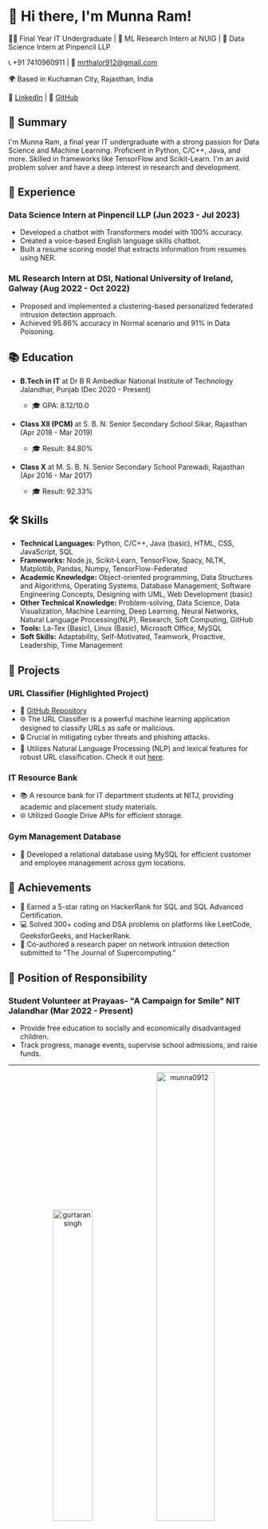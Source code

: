 # 👋 Hi there, I'm Munna Ram!

🧑‍💻 Final Year IT Undergraduate | 🤖 ML Research Intern at NUIG | 💼 Data Science Intern at Pinpencil LLP

📞 +91 7410960911 | 📧 mrthalor912@gmail.com

🌍 Based in Kuchaman City, Rajasthan, India

🔗 [LinkedIn](https://www.linkedin.com/in/munna-ram-950a5b200/) | 📂 [GitHub](https://github.com/munna0912)

## 📌 Summary

I'm Munna Ram, a final year IT undergraduate with a strong passion for Data Science and Machine Learning. Proficient in Python, C/C++, Java, and more. Skilled in frameworks like TensorFlow and Scikit-Learn. I'm an avid problem solver and have a deep interest in research and development.

## 🚀 Experience

### Data Science Intern at Pinpencil LLP (Jun 2023 - Jul 2023)

- Developed a chatbot with Transformers model with 100% accuracy.
- Created a voice-based English language skills chatbot.
- Built a resume scoring model that extracts information from resumes using NER.

### ML Research Intern at DSI, National University of Ireland, Galway (Aug 2022 - Oct 2022)

- Proposed and implemented a clustering-based personalized federated intrusion detection approach.
- Achieved 95.86% accuracy in Normal scenario and 91% in Data Poisoning.

## 📚 Education

- **B.Tech in IT** at Dr B R Ambedkar National Institute of Technology Jalandhar, Punjab (Dec 2020 - Present)
  - 🎓 GPA: 8.12/10.0

- **Class XII (PCM)** at S. B. N. Senior Secondary School Sikar, Rajasthan (Apr 2018 - Mar 2019)
  - 🎓 Result: 84.80%

- **Class X** at M. S. B. N. Senior Secondary School Parewadi, Rajasthan (Apr 2016 - Mar 2017)
  - 🎓 Result: 92.33%

## 🛠️ Skills

- **Technical Languages:** Python, C/C++, Java (basic), HTML, CSS, JavaScript, SQL
- **Frameworks:** Node.js, Scikit-Learn, TensorFlow, Spacy, NLTK, Matplotlib, Pandas, Numpy, TensorFlow-Federated
- **Academic Knowledge:** Object-oriented programming, Data Structures and Algorithms, Operating Systems, Database Management, Software Engineering Concepts, Designing with UML, Web Development (basic)
- **Other Technical Knowledge:** Problem-solving, Data Science, Data Visualization, Machine Learning, Deep Learning, Neural Networks, Natural Language Processing(NLP), Research, Soft Computing, GitHub
- **Tools:** La-Tex (Basic), Linux (Basic), Microsoft Office, MySQL
- **Soft Skills:** Adaptability, Self-Motivated, Teamwork, Proactive, Leadership, Time Management

## 💼 Projects

### URL Classifier (Highlighted Project)


- 📁 [GitHub Repository](https://github.com/munna0912/URL_CLASSIFIER)
- 🌐 The URL Classifier is a powerful machine learning application designed to classify URLs as safe or malicious.
- 🔒 Crucial in mitigating cyber threats and phishing attacks.
- 🚀 Utilizes Natural Language Processing (NLP) and lexical features for robust URL classification. Check it out [here](https://huggingface.co/spaces/Munna0912/URL_CLASSIFIER).

### IT Resource Bank

- 📚 A resource bank for IT department students at NITJ, providing academic and placement study materials.
- 🌐 Utilized Google Drive APIs for efficient storage.

### Gym Management Database

- 💪 Developed a relational database using MySQL for efficient customer and employee management across gym locations.

## 🏅 Achievements

- 🌟 Earned a 5-star rating on HackerRank for SQL and SQL Advanced Certification.
- 💻 Solved 300+ coding and DSA problems on platforms like LeetCode, GeeksforGeeks, and HackerRank.
- 📄 Co-authored a research paper on network intrusion detection submitted to "The Journal of Supercomputing."


## 🤝 Position of Responsibility

### Student Volunteer at Prayaas- "A Campaign for Smile" NIT Jalandhar (Mar 2022 - Present)

- Provide free education to socially and economically disadvantaged children.
- Track progress, manage events, supervise school admissions, and raise funds.

---
<p align="center">
<img width="40%" src="https://github-readme-stats.vercel.app/api/top-langs/?username=munna0912&theme=react&hide_border=true&include_all_commits=true&count_private=true&layout=compact&langs_count=8&exclude_repo=Jekyll-Default-Website&border_radius=10&bg_color=0D1117" alt="gurtaransingh" /> 
<img width="48%" src="https://github-readme-stats.vercel.app/api?username=munna0912&theme=react&hide_border=true&include_all_commits=true&count_private=true&line_height=30&show_icons=true&custom_title=Github%20Stats&border_radius=10&bg_color=0D1117" alt="munna0912" />
<img width="48%" src="https://github-readme-streak-stats.herokuapp.com/?user=munna0912&theme=react&hide_border=true&background=0D1117" alt="munna0912" />
</p>

Let's connect on [LinkedIn](https://www.linkedin.com/in/munna-ram-950a5b200/) to explore opportunities and collaborations!
